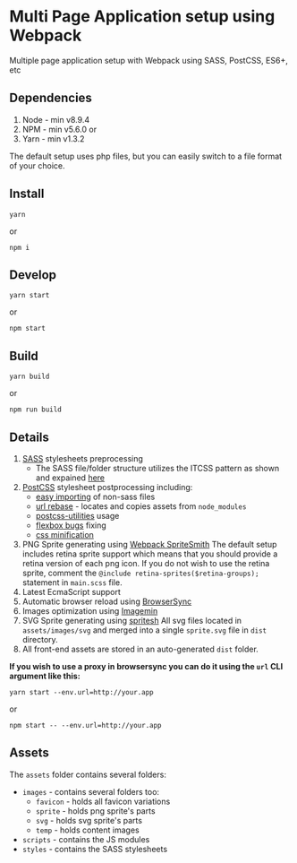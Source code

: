 # Multi Page Application setup using Webpack

Multiple page application setup with Webpack using SASS, PostCSS, ES6+, etc

## Dependencies

1. Node - min v8.9.4
2. NPM - min v5.6.0
   or
3. Yarn - min v1.3.2

The default setup uses php files, but you can easily switch to a file format of your choice.

## Install

```
yarn
```

or

```
npm i
```

## Develop

```
yarn start
```

or

```
npm start
```

## Build

```
yarn build
```

or

```
npm run build
```

## Details

1. [SASS](http://sass-lang.com/) stylesheets preprocessing
   * The SASS file/folder structure utilizes the ITCSS pattern as shown and expained [here](https://www.xfive.co/blog/itcss-scalable-maintainable-css-architecture/)
2. [PostCSS](https://github.com/postcss/postcss) stylesheet postprocessing including:
   * [easy importing](https://github.com/TrySound/postcss-easy-import) of non-sass files
   * [url rebase](https://github.com/postcss/postcss-url) - locates and copies assets from `node_modules`
   * [postcss-utilities](https://github.com/ismamz/postcss-utilities) usage
   * [flexbox bugs](https://github.com/luisrudge/postcss-flexbugs-fixes) fixing
   * [css minification](http://cssnano.co/)
3. PNG Sprite generating using [Webpack SpriteSmith](https://github.com/mixtur/webpack-spritesmith)
   The default setup includes retina sprite support which means that you should provide a retina version of each png icon.
   If you do not wish to use the retina sprite, comment the `@include retina-sprites($retina-groups);` statement in `main.scss` file.
4. Latest EcmaScript support
5. Automatic browser reload using [BrowserSync](https://browsersync.io/)
6. Images optimization using [Imagemin](https://github.com/Klathmon/imagemin-webpack-plugin)
7. SVG Sprite generating using [spritesh](https://www.npmjs.com/package/spritesh)
   All svg files located in `assets/images/svg` and merged into a single `sprite.svg` file in `dist` directory.
8. All front-end assets are stored in an auto-generated `dist` folder.

**If you wish to use a proxy in browsersync you can do it using the `url` CLI argument like this:**

```
yarn start --env.url=http://your.app
```

or

```
npm start -- --env.url=http://your.app
```

## Assets

The `assets` folder contains several folders:

* `images` - contains several folders too:
  * `favicon` - holds all favicon variations
  * `sprite` - holds png sprite's parts
  * `svg` - holds svg sprite's parts
  * `temp` - holds content images
* `scripts` - contains the JS modules
* `styles` - contains the SASS stylesheets







